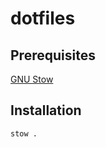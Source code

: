 # dotfiles

## Prerequisites

[GNU Stow](https://www.gnu.org/software/stow)

## Installation

```shell
stow .
```
